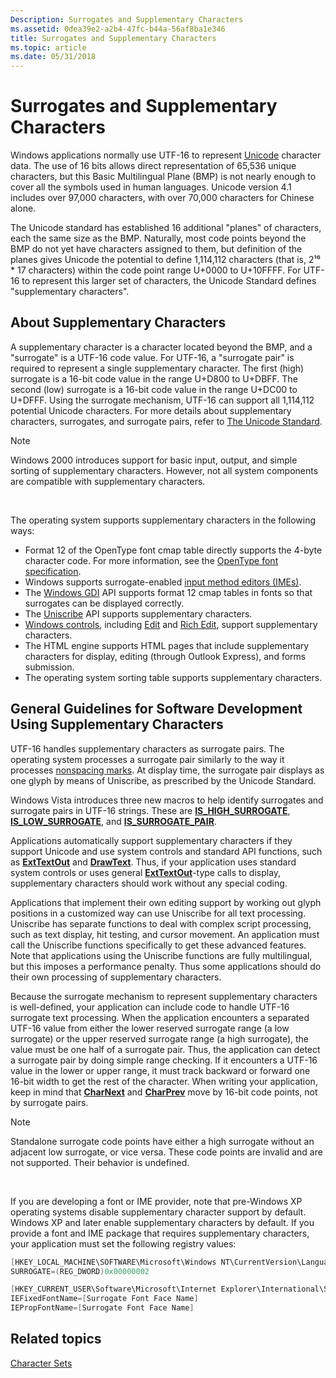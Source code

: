 ```yaml
---
Description: Surrogates and Supplementary Characters
ms.assetid: 0dea39e2-a2b4-47fc-b44a-56af8ba1e346
title: Surrogates and Supplementary Characters
ms.topic: article
ms.date: 05/31/2018
---
```


# Surrogates and Supplementary Characters

Windows applications normally use UTF-16 to represent [Unicode](unicode.md) character data. The use of 16 bits allows direct representation of 65,536 unique characters, but this Basic Multilingual Plane (BMP) is not nearly enough to cover all the symbols used in human languages. Unicode version 4.1 includes over 97,000 characters, with over 70,000 characters for Chinese alone.

The Unicode standard has established 16 additional "planes" of characters, each the same size as the BMP. Naturally, most code points beyond the BMP do not yet have characters assigned to them, but definition of the planes gives Unicode the potential to define 1,114,112 characters (that is, 2¹⁶ \* 17 characters) within the code point range U+0000 to U+10FFFF. For UTF-16 to represent this larger set of characters, the Unicode Standard defines "supplementary characters".

## About Supplementary Characters

A supplementary character is a character located beyond the BMP, and a "surrogate" is a UTF-16 code value. For UTF-16, a "surrogate pair" is required to represent a single supplementary character. The first (high) surrogate is a 16-bit code value in the range U+D800 to U+DBFF. The second (low) surrogate is a 16-bit code value in the range U+DC00 to U+DFFF. Using the surrogate mechanism, UTF-16 can support all 1,114,112 potential Unicode characters. For more details about supplementary characters, surrogates, and surrogate pairs, refer to [The Unicode Standard](https://www.unicode.org/standard/standard.html).

> [!Note]  
> Windows 2000 introduces support for basic input, output, and simple sorting of supplementary characters. However, not all system components are compatible with supplementary characters.

 

The operating system supports supplementary characters in the following ways:

-   Format 12 of the OpenType font cmap table directly supports the 4-byte character code. For more information, see the [OpenType font specification](/typography/opentype/spec/).
-   Windows supports surrogate-enabled [input method editors (IMEs)](../dxtecharts/installing-and-using-input-method-editors.md).
-   The [Windows GDI](../gdi/windows-gdi.md) API supports format 12 cmap tables in fonts so that surrogates can be displayed correctly.
-   The [Uniscribe](uniscribe.md) API supports supplementary characters.
-   [Windows controls](../controls/window-controls.md), including [Edit](../controls/edit-controls.md) and [Rich Edit](../controls/rich-edit-controls.md), support supplementary characters.
-   The HTML engine supports HTML pages that include supplementary characters for display, editing (through Outlook Express), and forms submission.
-   The operating system sorting table supports supplementary characters.

## General Guidelines for Software Development Using Supplementary Characters

UTF-16 handles supplementary characters as surrogate pairs. The operating system processes a surrogate pair similarly to the way it processes [nonspacing marks](using-nonspacing-characters-and-diacritics.md). At display time, the surrogate pair displays as one glyph by means of Uniscribe, as prescribed by the Unicode Standard.

Windows Vista introduces three new macros to help identify surrogates and surrogate pairs in UTF-16 strings. These are [**IS\_HIGH\_SURROGATE**](/windows/win32/api/Winnls/nf-winnls-is_high_surrogate), [**IS\_LOW\_SURROGATE**](/windows/win32/api/Winnls/nf-winnls-is_low_surrogate), and [**IS\_SURROGATE\_PAIR**](/windows/win32/api/Winnls/nf-winnls-is_surrogate_pair).

Applications automatically support supplementary characters if they support Unicode and use system controls and standard API functions, such as [**ExtTextOut**](/windows/win32/api/wingdi/nf-wingdi-exttextouta) and [**DrawText**](/windows/win32/api/winuser/nf-winuser-drawtext). Thus, if your application uses standard system controls or uses general [**ExtTextOut**](/windows/win32/api/wingdi/nf-wingdi-exttextouta)-type calls to display, supplementary characters should work without any special coding.

Applications that implement their own editing support by working out glyph positions in a customized way can use Uniscribe for all text processing. Uniscribe has separate functions to deal with complex script processing, such as text display, hit testing, and cursor movement. An application must call the Uniscribe functions specifically to get these advanced features. Note that applications using the Uniscribe functions are fully multilingual, but this imposes a performance penalty. Thus some applications should do their own processing of supplementary characters.

Because the surrogate mechanism to represent supplementary characters is well-defined, your application can include code to handle UTF-16 surrogate text processing. When the application encounters a separated UTF-16 value from either the lower reserved surrogate range (a low surrogate) or the upper reserved surrogate range (a high surrogate), the value must be one half of a surrogate pair. Thus, the application can detect a surrogate pair by doing simple range checking. If it encounters a UTF-16 value in the lower or upper range, it must track backward or forward one 16-bit width to get the rest of the character. When writing your application, keep in mind that [**CharNext**](/windows/win32/api/winuser/nf-winuser-charnexta) and [**CharPrev**](/windows/win32/api/winuser/nf-winuser-charpreva) move by 16-bit code points, not by surrogate pairs.

> [!Note]  
> Standalone surrogate code points have either a high surrogate without an adjacent low surrogate, or vice versa. These code points are invalid and are not supported. Their behavior is undefined.

 

If you are developing a font or IME provider, note that pre-Windows XP operating systems disable supplementary character support by default. Windows XP and later enable supplementary characters by default. If you provide a font and IME package that requires supplementary characters, your application must set the following registry values:


```C++
[HKEY_LOCAL_MACHINE\SOFTWARE\Microsoft\Windows NT\CurrentVersion\LanguagePack]
SURROGATE=(REG_DWORD)0x00000002

[HKEY_CURRENT_USER\Software\Microsoft\Internet Explorer\International\Scripts\42]
IEFixedFontName=[Surrogate Font Face Name]
IEPropFontName=[Surrogate Font Face Name]
```



## Related topics

<dl> <dt>

[Character Sets](character-sets.md)
</dt> </dl>

 

 